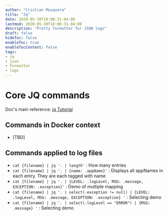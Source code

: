```yaml
---
author: "Cristian Mosquera"
title: "Jq"
date: 2020-05-30T18:00:31-04:00
lastmod: 2020-05-30T18:00:31-04:00
description: "Pretty formatter for JSON logs"
draft: false
hideToc: false
enableToc: true
enableTocContent: false
tags: 
- jq
- json
- Formatter
- logs
---
```


# Core JQ commands

Doc's main reference: [jq Tutorial](https://stedolan.github.io/jq/tutorial/)

## Commands in Docker context

* [TBD]

## Commands applied to log files

* `cat {filename} | jq '. | length'` : How many entries
* `cat {filename} | jq '. | {name: .appName}'` : Displays all appNames in each entry. They are each tagged with name
* `cat {filename} | jq '. | {LEVEL: .logLevel, MSG: .message, EXCEPTION: .exception}'` : Demo of multiple mapping
* `cat {filename} | jq '. | select(.exception != null) | {LEVEL: .logLevel, MSG: .message, EXCEPTION: .exception} '` : Selecting demo
* `cat {filename} | jq '. | select(.logLevel == "ERROR") | {MSG: .message} '` : Selecting demo